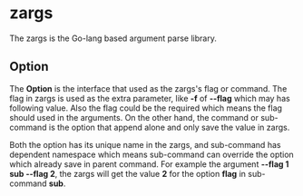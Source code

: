 # zargs #
The zargs is the Go-lang based argument parse library.

## Option ##
The **Option** is the interface that used as the zargs's flag or command. The flag in zargs
is used as the extra parameter, like **-f** of **--flag** which may has following value. Also
the flag could be the required which means the flag should used in the arguments. On the other
hand, the command or sub-command is the option that append alone and only save the value in zargs.


Both the option has its unique name in the zargs, and sub-command has dependent namespace which means
sub-command can override the option which already save in parent command. For example the argument
**--flag 1 sub --flag 2**, the zargs will get the value **2** for the option **flag** in sub-command **sub**.

